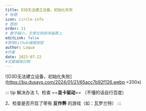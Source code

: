 ```yaml
---
title: D3D无法建立设备，初始化失败
# 标题
icon: circle-info
# 图标
order: 11
# 数字越小，文章左侧排序越靠上
editLink: false
#禁用Github编辑按钮
author: Laqua
#作者
date: 2023-07-22
#文章编辑日期
---
```


![D3D无法建立设备，初始化失败](https://bu.dusays.com/2024/01/21/65acc7b92f126.webp =200x)


::: tip 解决办法
1、检查 ==**显卡驱动**==  （不懂的话自行百度）

2、检查是否开启了带有 **反作弊** 的游戏（如：瓦罗兰特）
:::

